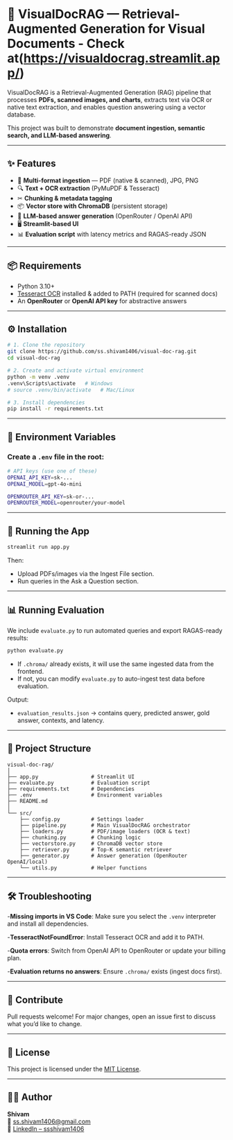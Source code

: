 # 📄 VisualDocRAG — Retrieval-Augmented Generation for Visual Documents - Check at(https://visualdocrag.streamlit.app/)

VisualDocRAG is a Retrieval-Augmented Generation (RAG) pipeline that processes **PDFs, scanned images, and charts**, extracts text via OCR or native text extraction, and enables question answering using a vector database.

This project was built to demonstrate **document ingestion, semantic search, and LLM-based answering**.

---

## ✨ Features
- 📂 **Multi-format ingestion** — PDF (native & scanned), JPG, PNG
- 🔍 **Text + OCR extraction** (PyMuPDF & Tesseract)
- ✂ **Chunking & metadata tagging**
- 📦 **Vector store with ChromaDB** (persistent storage)
- 🤖 **LLM-based answer generation** (OpenRouter / OpenAI API)
- 🖥 **Streamlit-based UI**
- 📊 **Evaluation script** with latency metrics and RAGAS-ready JSON

---

## 📦 Requirements

- Python 3.10+
- [Tesseract OCR](https://github.com/UB-Mannheim/tesseract/wiki) installed & added to PATH (required for scanned docs)
- An **OpenRouter** or **OpenAI API key** for abstractive answers

---

## ⚙ Installation

```bash
# 1. Clone the repository
git clone https://github.com/ss.shivam1406/visual-doc-rag.git
cd visual-doc-rag

# 2. Create and activate virtual environment
python -m venv .venv
.venv\Scripts\activate   # Windows
# source .venv/bin/activate   # Mac/Linux

# 3. Install dependencies
pip install -r requirements.txt
```

---

## 📄 Environment Variables
### Create a ```.env``` file in the root:
```bash
# API keys (use one of these)
OPENAI_API_KEY=sk-...
OPENAI_MODEL=gpt-4o-mini

OPENROUTER_API_KEY=sk-or-...
OPENROUTER_MODEL=openrouter/your-model
```

---

## 🚀 Running the App
```bash
streamlit run app.py
```
Then:
- Upload PDFs/images via the Ingest File section.
- Run queries in the Ask a Question section.

---

## 📊 Running Evaluation
We include ```evaluate.py``` to run automated queries and export RAGAS-ready results:
```bash
python evaluate.py
```

- If ```.chroma/``` already exists, it will use the same ingested data from the frontend.
- If not, you can modify ```evaluate.py``` to auto-ingest test data before evaluation.

Output:
- ```evaluation_results.json``` → contains query, predicted answer, gold answer, contexts, and latency.

---

## 🧱 Project Structure
```
visual-doc-rag/
│
├── app.py                 # Streamlit UI
├── evaluate.py            # Evaluation script
├── requirements.txt       # Dependencies
├── .env                   # Environment variables
├── README.md
│
└── src/
    ├── config.py          # Settings loader
    ├── pipeline.py        # Main VisualDocRAG orchestrator
    ├── loaders.py         # PDF/image loaders (OCR & text)
    ├── chunking.py        # Chunking logic
    ├── vectorstore.py     # ChromaDB vector store
    ├── retriever.py       # Top-K semantic retriever
    ├── generator.py       # Answer generation (OpenRouter OpenAI/local)
    └── utils.py           # Helper functions
```

---

## 🛠 Troubleshooting

-**Missing imports in VS Code**: Make sure you select the ```.venv``` interpreter and install all dependencies.

-**TesseractNotFoundError**: Install Tesseract OCR and add it to PATH.

-**Quota errors**: Switch from OpenAI API to OpenRouter or update your billing plan.

-**Evaluation returns no answers**: Ensure ```.chroma/``` exists (ingest docs first).

---

## 🤝 Contribute
Pull requests welcome! For major changes, open an issue first to discuss what you’d like to change.

---

## 📄 License
This project is licensed under the [MIT License](LICENSE).

---

## 🙋‍♂️ Author

**Shivam**  
📧 [ss.shivam1406@gmail.com](mailto:ss.shivam1406@gmail.com)  
🔗 [LinkedIn – ssshivam1406](https://www.linkedin.com/in/ssshivam1406/)
